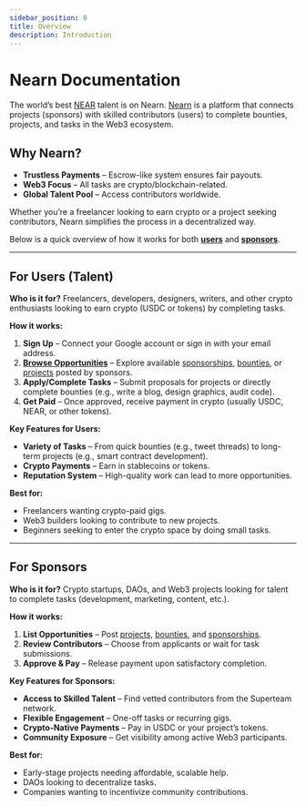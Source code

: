 ```yaml
---
sidebar_position: 0
title: Overview
description: Introduction
---
```


# Nearn Documentation

The world’s best [NEAR](https://near.org) talent is on Nearn. [Nearn](https://nearn.io) is a platform that connects projects (sponsors) with skilled contributors (users) to complete bounties, projects, and tasks in the Web3 ecosystem.

## Why Nearn?

- **Trustless Payments** – Escrow-like system ensures fair payouts.
- **Web3 Focus** – All tasks are crypto/blockchain-related.
- **Global Talent Pool** – Access contributors worldwide.

Whether you’re a freelancer looking to earn crypto or a project seeking contributors, Nearn simplifies the process in a decentralized way.

Below is a quick overview of how it works for both [**users**](#for-users-talent) and [**sponsors**](#for-sponsors).

---

## For Users (Talent)

**Who is it for?**
Freelancers, developers, designers, writers, and other crypto enthusiasts looking to earn crypto (USDC or tokens) by completing tasks.

**How it works:**
1. **Sign Up** – Connect your Google account or sign in with your email address.
2. [**Browse Opportunities**](opportunities.md) – Explore available [sponsorships](opportunities.md#sponsorships), [bounties](opportunities.md#bounties), or [projects](opportunities.md#projects) posted by sponsors.
3. **Apply/Complete Tasks** – Submit proposals for projects or directly complete bounties (e.g., write a blog, design graphics, audit code).
4. **Get Paid** – Once approved, receive payment in crypto (usually USDC, NEAR, or other tokens).

**Key Features for Users:**
- **Variety of Tasks** – From quick bounties (e.g., tweet threads) to long-term projects (e.g., smart contract development).
- **Crypto Payments** – Earn in stablecoins or tokens.
- **Reputation System** – High-quality work can lead to more opportunities.

**Best for:**
- Freelancers wanting crypto-paid gigs.
- Web3 builders looking to contribute to new projects.
- Beginners seeking to enter the crypto space by doing small tasks.

---

## For Sponsors

**Who is it for?**
Crypto startups, DAOs, and Web3 projects looking for talent to complete tasks (development, marketing, content, etc.).

**How it works:**
1. **List Opportunities** – Post [projects](opportunities.md#projects), [bounties](opportunities.md#bounties), and [sponsorships](opportunities.md#sponsorships).
2. **Review Contributors** – Choose from applicants or wait for task submissions.
3. **Approve & Pay** – Release payment upon satisfactory completion.

**Key Features for Sponsors:**
- **Access to Skilled Talent** – Find vetted contributors from the Superteam network.
- **Flexible Engagement** – One-off tasks or recurring gigs.
- **Crypto-Native Payments** – Pay in USDC or your project’s tokens.
- **Community Exposure** – Get visibility among active Web3 participants.

**Best for:**
- Early-stage projects needing affordable, scalable help.
- DAOs looking to decentralize tasks.
- Companies wanting to incentivize community contributions.

